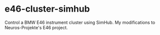 # e46-cluster-simhub
Control a BMW E46 instrument cluster using SimHub. My modifications to Neuros-Projekte's E46 project.
